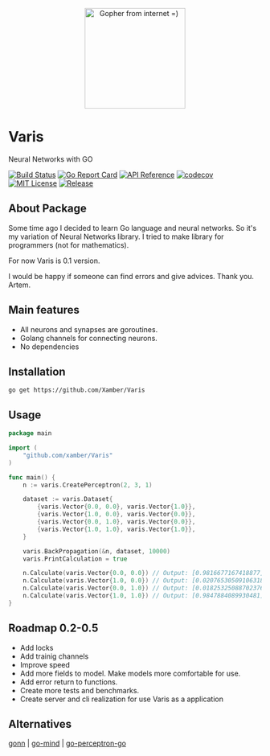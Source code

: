 <p align="center">
    <img src="https://user-images.githubusercontent.com/1732107/33759520-a9eb5208-dc13-11e7-9ba2-9c9f97e45ac4.jpg" height="200" alt="Gopher from internet =)" title="Gopher from internet =" />
</p>

# Varis
Neural Networks with GO

[![Build Status](https://travis-ci.org/Xamber/Varis.svg?branch=master)](https://travis-ci.org/Xamber/Varis)
[![Go Report Card](https://goreportcard.com/badge/github.com/Xamber/Varis)](https://goreportcard.com/report/github.com/Xamber/Varis)
[![API Reference](https://camo.githubusercontent.com/915b7be44ada53c290eb157634330494ebe3e30a/68747470733a2f2f676f646f632e6f72672f6769746875622e636f6d2f676f6c616e672f6764646f3f7374617475732e737667)](https://godoc.org/github.com/Xamber/Varis)
[![codecov](https://codecov.io/gh/Xamber/Varis/branch/master/graph/badge.svg)](https://codecov.io/gh/Xamber/Varis)
[![MIT License](https://img.shields.io/badge/license-MIT-blue.svg)](https://github.com/xamber/Varis/blob/master/LICENSE.md)
[![Release](https://img.shields.io/github/tag/xamber/varis.svg?label=latest)](https://github.com/Xamber/Varis/releases/tag/release-0.1)

## About Package
Some time ago I decided to learn Go language and neural networks.
So it's my variation of Neural Networks library. I tried to make library for programmers (not for mathematics).

For now Varis is 0.1 version.

I would be happy if someone can find errors and give advices.
Thank you. Artem.

## Main features
- All neurons and synapses are goroutines.
- Golang channels for connecting neurons.
- No dependencies

## Installation
    go get https://github.com/Xamber/Varis

## Usage
```go
package main

import (
	"github.com/xamber/Varis"
)

func main() {
	n := varis.CreatePerceptron(2, 3, 1)

	dataset := varis.Dataset{
		{varis.Vector{0.0, 0.0}, varis.Vector{1.0}},
		{varis.Vector{1.0, 0.0}, varis.Vector{0.0}},
		{varis.Vector{0.0, 1.0}, varis.Vector{0.0}},
		{varis.Vector{1.0, 1.0}, varis.Vector{1.0}},
	}

	varis.BackPropagation(&n, dataset, 10000)
	varis.PrintCalculation = true

	n.Calculate(varis.Vector{0.0, 0.0}) // Output: [0.9816677167418877]
	n.Calculate(varis.Vector{1.0, 0.0}) // Output: [0.02076530509106318]
	n.Calculate(varis.Vector{0.0, 1.0}) // Output: [0.018253250887023762]
	n.Calculate(varis.Vector{1.0, 1.0}) // Output: [0.9847884089930481]
}

```
## Roadmap 0.2-0.5
- Add locks
- Add trainig channels
- Improve speed
- Add more fields to model. Make models more comfortable for use.
- Add error return to functions.
- Create more tests and benchmarks.
- Create server and cli realization for use Varis as a application

## Alternatives
[gonn](https://github.com/fxsjy/gonn) | [go-mind](https://github.com/stevenmiller888/go-mind) | [go-perceptron-go](https://github.com/made2591/go-perceptron-go)